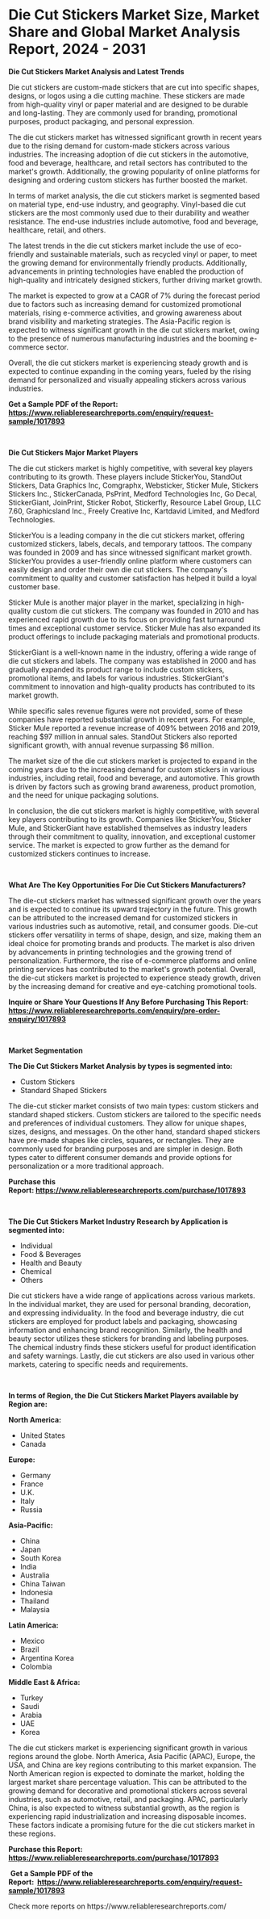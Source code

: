 <p><h1>Die Cut Stickers Market Size, Market Share and Global Market Analysis Report, 2024 - 2031</h1></p><p><strong>Die Cut Stickers Market Analysis and Latest Trends</strong></p>
<p><p>Die cut stickers are custom-made stickers that are cut into specific shapes, designs, or logos using a die cutting machine. These stickers are made from high-quality vinyl or paper material and are designed to be durable and long-lasting. They are commonly used for branding, promotional purposes, product packaging, and personal expression.</p><p>The die cut stickers market has witnessed significant growth in recent years due to the rising demand for custom-made stickers across various industries. The increasing adoption of die cut stickers in the automotive, food and beverage, healthcare, and retail sectors has contributed to the market's growth. Additionally, the growing popularity of online platforms for designing and ordering custom stickers has further boosted the market.</p><p>In terms of market analysis, the die cut stickers market is segmented based on material type, end-use industry, and geography. Vinyl-based die cut stickers are the most commonly used due to their durability and weather resistance. The end-use industries include automotive, food and beverage, healthcare, retail, and others.</p><p>The latest trends in the die cut stickers market include the use of eco-friendly and sustainable materials, such as recycled vinyl or paper, to meet the growing demand for environmentally friendly products. Additionally, advancements in printing technologies have enabled the production of high-quality and intricately designed stickers, further driving market growth.</p><p>The market is expected to grow at a CAGR of 7% during the forecast period due to factors such as increasing demand for customized promotional materials, rising e-commerce activities, and growing awareness about brand visibility and marketing strategies. The Asia-Pacific region is expected to witness significant growth in the die cut stickers market, owing to the presence of numerous manufacturing industries and the booming e-commerce sector.</p><p>Overall, the die cut stickers market is experiencing steady growth and is expected to continue expanding in the coming years, fueled by the rising demand for personalized and visually appealing stickers across various industries.</p></p>
<p><strong>Get a Sample PDF of the Report:&nbsp; <a href="https://www.reliableresearchreports.com/enquiry/request-sample/1017893">https://www.reliableresearchreports.com/enquiry/request-sample/1017893</a></strong></p>
<p>&nbsp;</p>
<p><strong>Die Cut Stickers Major Market Players</strong></p>
<p><p>The die cut stickers market is highly competitive, with several key players contributing to its growth. These players include StickerYou, StandOut Stickers, Data Graphics Inc, Comgraphx, Websticker, Sticker Mule, Stickers Stickers Inc., StickerCanada, PsPrint, Medford Technologies Inc, Go Decal, StickerGiant, JoinPrint, Sticker Robot, Stickerfly, Resource Label Group, LLC 7.60, Graphicsland Inc., Freely Creative Inc, Kartdavid Limited, and Medford Technologies.</p><p>StickerYou is a leading company in the die cut stickers market, offering customized stickers, labels, decals, and temporary tattoos. The company was founded in 2009 and has since witnessed significant market growth. StickerYou provides a user-friendly online platform where customers can easily design and order their own die cut stickers. The company's commitment to quality and customer satisfaction has helped it build a loyal customer base.</p><p>Sticker Mule is another major player in the market, specializing in high-quality custom die cut stickers. The company was founded in 2010 and has experienced rapid growth due to its focus on providing fast turnaround times and exceptional customer service. Sticker Mule has also expanded its product offerings to include packaging materials and promotional products.</p><p>StickerGiant is a well-known name in the industry, offering a wide range of die cut stickers and labels. The company was established in 2000 and has gradually expanded its product range to include custom stickers, promotional items, and labels for various industries. StickerGiant's commitment to innovation and high-quality products has contributed to its market growth.</p><p>While specific sales revenue figures were not provided, some of these companies have reported substantial growth in recent years. For example, Sticker Mule reported a revenue increase of 409% between 2016 and 2019, reaching $97 million in annual sales. StandOut Stickers also reported significant growth, with annual revenue surpassing $6 million.</p><p>The market size of the die cut stickers market is projected to expand in the coming years due to the increasing demand for custom stickers in various industries, including retail, food and beverage, and automotive. This growth is driven by factors such as growing brand awareness, product promotion, and the need for unique packaging solutions.</p><p>In conclusion, the die cut stickers market is highly competitive, with several key players contributing to its growth. Companies like StickerYou, Sticker Mule, and StickerGiant have established themselves as industry leaders through their commitment to quality, innovation, and exceptional customer service. The market is expected to grow further as the demand for customized stickers continues to increase.</p></p>
<p>&nbsp;</p>
<p><strong>What Are The Key Opportunities For Die Cut Stickers Manufacturers?</strong></p>
<p><p>The die-cut stickers market has witnessed significant growth over the years and is expected to continue its upward trajectory in the future. This growth can be attributed to the increased demand for customized stickers in various industries such as automotive, retail, and consumer goods. Die-cut stickers offer versatility in terms of shape, design, and size, making them an ideal choice for promoting brands and products. The market is also driven by advancements in printing technologies and the growing trend of personalization. Furthermore, the rise of e-commerce platforms and online printing services has contributed to the market's growth potential. Overall, the die-cut stickers market is projected to experience steady growth, driven by the increasing demand for creative and eye-catching promotional tools.</p></p>
<p><strong>Inquire or Share Your Questions If Any Before Purchasing This Report: <a href="https://www.reliableresearchreports.com/enquiry/pre-order-enquiry/1017893">https://www.reliableresearchreports.com/enquiry/pre-order-enquiry/1017893</a></strong></p>
<p>&nbsp;</p>
<p><strong>Market Segmentation</strong></p>
<p><strong>The Die Cut Stickers Market Analysis by types is segmented into:</strong></p>
<p><ul><li>Custom Stickers</li><li>Standard Shaped Stickers</li></ul></p>
<p><p>The die-cut sticker market consists of two main types: custom stickers and standard shaped stickers. Custom stickers are tailored to the specific needs and preferences of individual customers. They allow for unique shapes, sizes, designs, and messages. On the other hand, standard shaped stickers have pre-made shapes like circles, squares, or rectangles. They are commonly used for branding purposes and are simpler in design. Both types cater to different consumer demands and provide options for personalization or a more traditional approach.</p></p>
<p><strong>Purchase this Report:&nbsp;<a href="https://www.reliableresearchreports.com/purchase/1017893">https://www.reliableresearchreports.com/purchase/1017893</a></strong></p>
<p>&nbsp;</p>
<p><strong>The Die Cut Stickers Market Industry Research by Application is segmented into:</strong></p>
<p><ul><li>Individual</li><li>Food & Beverages</li><li>Health and Beauty</li><li>Chemical</li><li>Others</li></ul></p>
<p><p>Die cut stickers have a wide range of applications across various markets. In the individual market, they are used for personal branding, decoration, and expressing individuality. In the food and beverage industry, die cut stickers are employed for product labels and packaging, showcasing information and enhancing brand recognition. Similarly, the health and beauty sector utilizes these stickers for branding and labeling purposes. The chemical industry finds these stickers useful for product identification and safety warnings. Lastly, die cut stickers are also used in various other markets, catering to specific needs and requirements.</p></p>
<p>&nbsp;</p>
<p><strong>In terms of Region, the Die Cut Stickers Market Players available by Region are:</strong></p>
<p>
    <p> <strong> North America: </strong>
        <ul>
            <li>United States</li>
            <li>Canada</li>
        </ul>
        </p> 
    <p> <strong> Europe: </strong>
        <ul>
            <li>Germany</li>
            <li>France</li>
            <li>U.K.</li>
            <li>Italy</li>
            <li>Russia</li>
        </ul>
        </p> 
    <p> <strong> Asia-Pacific: </strong>
        <ul>
            <li>China</li>
            <li>Japan</li>
            <li>South Korea</li>
            <li>India</li>
            <li>Australia</li>
            <li>China Taiwan</li>
            <li>Indonesia</li>
            <li>Thailand</li>
            <li>Malaysia</li>
        </ul>
        </p> 
    <p> <strong> Latin America: </strong>
        <ul>
            <li>Mexico</li>
            <li>Brazil</li>
            <li>Argentina Korea</li>
            <li>Colombia</li>
        </ul>
        </p> 
    <p> <strong> Middle East & Africa: </strong>
        <ul>
            <li>Turkey</li>
            <li>Saudi</li>
            <li>Arabia</li>
            <li>UAE</li>
            <li>Korea</li>
        </ul>
    </p>
    </p>
<p><p>The die cut stickers market is experiencing significant growth in various regions around the globe. North America, Asia Pacific (APAC), Europe, the USA, and China are key regions contributing to this market expansion. The North American region is expected to dominate the market, holding the largest market share percentage valuation. This can be attributed to the growing demand for decorative and promotional stickers across several industries, such as automotive, retail, and packaging. APAC, particularly China, is also expected to witness substantial growth, as the region is experiencing rapid industrialization and increasing disposable incomes. These factors indicate a promising future for the die cut stickers market in these regions.</p></p>
<p><strong>Purchase this Report: <a href="https://www.reliableresearchreports.com/purchase/1017893">https://www.reliableresearchreports.com/purchase/1017893</a></strong></p>
<p>&nbsp;<strong>Get a Sample PDF of the Report:&nbsp;&nbsp;<a href="https://www.reliableresearchreports.com/enquiry/request-sample/1017893">https://www.reliableresearchreports.com/enquiry/request-sample/1017893</a></strong></p>
<p><strong></strong></p>
<p>Check more reports on https://www.reliableresearchreports.com/</p>